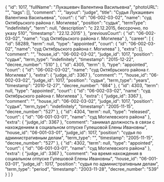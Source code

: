 {
    "id": 1017,
    "fullName": "Лукашевич Валентина Васильевна",
    "photoURL": "",
    "tags": [],
    "comment": "",
    "layout": "judge",
    "title": "Судья Лукашевич Валентина Васильевна",
    "court": {
        "id": "06-002-03-02",
        "name": "суд Октябрьского района г. Могилева",
        "position": "судья",
        "termType": "indefinitely",
        "term": null,
        "description": "c 22.12.2015, бессрочно, по указу 510",
        "timestamp": "22.12.2015"
    },
    "previousCourt": {
        "id": "06-002-03-02",
        "name": "суд Октябрьского района г. Могилева"
    },
    "career": [
        {
            "id": 58289,
            "term": null,
            "type": "appointed",
            "court": {
                "id": "06-002-03-02",
                "name": "суд Октябрьского района г. Могилева"
            },
            "extra": [],
            "comment": "",
            "house_id": "06-002-03-02",
            "judge_id": 1017,
            "position": "судья",
            "term_type": "indefinitely",
            "timestamp": "2015-12-22",
            "decree_number": "510"
        },
        {
            "id": 4305,
            "term": 5,
            "type": "appointed",
            "court": {
                "id": "06-002-03-02",
                "name": "суд Октябрьского района г. Могилева"
            },
            "extra": {
                "judge_id": 3367
            },
            "comment": "",
            "house_id": "06-002-03-02",
            "judge_id": 1017,
            "position": "судья",
            "term_type": "years",
            "timestamp": "2010-12-27",
            "decree_number": "684"
        },
        {
            "id": 4303,
            "term": null,
            "type": "appointed",
            "court": {
                "id": "06-002-03-02",
                "name": "суд Октябрьского района г. Могилева"
            },
            "extra": {
                "judge_id": 3367
            },
            "comment": "",
            "house_id": "06-002-03-02",
            "judge_id": 1017,
            "position": "судья",
            "term_type": "indefinitely",
            "timestamp": "2005-11-15",
            "decree_number": "527"
        },
        {
            "id": 4304,
            "term": null,
            "type": "released",
            "court": {
                "id": "06-001-03-01",
                "name": "суд Могилевского района"
            },
            "extra": {
                "judge_id": 3367
            },
            "comment": "занимал должность в связи с нахождением в социальном отпуске Гулешовой Елены Ивановны",
            "house_id": "06-001-03-01",
            "judge_id": 1017,
            "position": "судья по административным делам",
            "term_type": "",
            "timestamp": "2005-11-15",
            "decree_number": "527"
        },
        {
            "id": 4302,
            "term": null,
            "type": "appointed",
            "court": {
                "id": "06-001-03-01",
                "name": "суд Могилевского района"
            },
            "extra": {
                "judge_id": 3367
            },
            "comment": "на время нахождения в социальном отпуске Гулешовой Елены Ивановны",
            "house_id": "06-001-03-01",
            "judge_id": 1017,
            "position": "судья по административным делам",
            "term_type": "period",
            "timestamp": "2003-11-28",
            "decree_number": "539"
        }
    ]
}